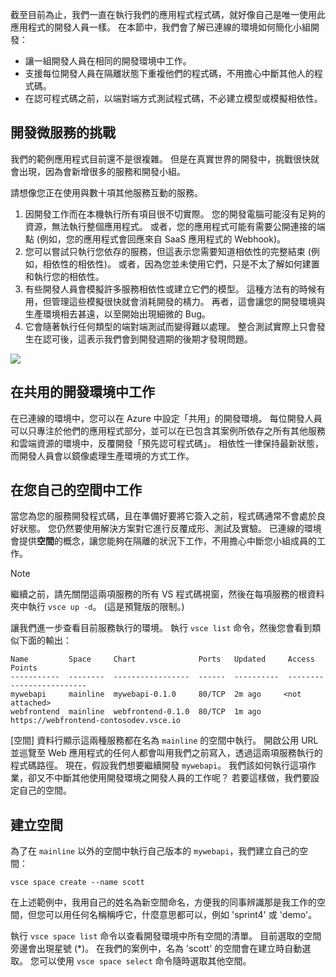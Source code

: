 截至目前為止，我們一直在執行我們的應用程式程式碼，就好像自己是唯一使用此應用程式的開發人員一樣。 在本節中，我們會了解已連線的環境如何簡化小組開發：
* 讓一組開發人員在相同的開發環境中工作。
* 支援每位開發人員在隔離狀態下重複他們的程式碼，不用擔心中斷其他人的程式碼。
* 在認可程式碼之前，以端對端方式測試程式碼，不必建立模型或模擬相依性。

## <a name="challenges-with-developing-microservices"></a>開發微服務的挑戰
我們的範例應用程式目前還不是很複雜。 但是在真實世界的開發中，挑戰很快就會出現，因為會新增很多的服務和開發小組。

請想像您正在使用與數十項其他服務互動的服務。

1. 因開發工作而在本機執行所有項目很不切實際。 您的開發電腦可能沒有足夠的資源，無法執行整個應用程式。 或者，您的應用程式可能有需要公開連接的端點 (例如，您的應用程式會回應來自 SaaS 應用程式的 Webhook)。
1. 您可以嘗試只執行您依存的服務，但這表示您需要知道相依性的完整結束 (例如，相依性的相依性)。 或者，因為您並未使用它們，只是不太了解如何建置和執行您的相依性。
1. 有些開發人員會模擬許多服務相依性或建立它們的模型。 這種方法有的時候有用，但管理這些模擬很快就會消耗開發的棈力。 再者，這會讓您的開發環境與生產環境相去甚遠，以至開始出現細微的 Bug。
1. 它會隨著執行任何類型的端對端測試而變得難以處理。 整合測試實際上只會發生在認可後，這表示我們會到開發週期的後期才發現問題。

![](../media/microservices-challenges.png)


## <a name="work-in-a-shared-development-environment"></a>在共用的開發環境中工作
在已連線的環境中，您可以在 Azure 中設定「共用」的開發環境。 每位開發人員可以只專注於他們的應用程式部分，並可以在已包含其案例所依存之所有其他服務和雲端資源的環境中，反覆開發「預先認可程式碼」。 相依性一律保持最新狀態，而開發人員會以鏡像處理生產環境的方式工作。

## <a name="work-in-your-own-space"></a>在您自己的空間中工作
當您為您的服務開發程式碼，且在準備好要將它簽入之前，程式碼通常不會處於良好狀態。 您仍然要使用解決方案對它進行反覆成形、測試及實驗。 已連線的環境會提供**空間**的概念，讓您能夠在隔離的狀況下工作，不用擔心中斷您小組成員的工作。

> [!Note]
> 繼續之前，請先關閉這兩項服務的所有 VS 程式碼視窗，然後在每項服務的根資料夾中執行 `vsce up -d`。 (這是預覽版的限制。)

讓我們進一步查看目前服務執行的環境。 執行 `vsce list` 命令，然後您會看到類似下面的輸出：

```
Name         Space     Chart              Ports   Updated     Access Points
-----------  --------  -----------------  ------  ----------  -------------------------
mywebapi     mainline  mywebapi-0.1.0     80/TCP  2m ago     <not attached>
webfrontend  mainline  webfrontend-0.1.0  80/TCP  1m ago     https://webfrontend-contosodev.vsce.io
```

[空間] 資料行顯示這兩種服務都在名為 `mainline` 的空間中執行。 開啟公用 URL 並巡覽至 Web 應用程式的任何人都會叫用我們之前寫入，透過這兩項服務執行的程式碼路徑。 現在，假設我們想要繼續開發 `mywebapi`。 我們該如何執行這項作業，卻又不中斷其他使用開發環境之開發人員的工作呢？ 若要這樣做，我們要設定自己的空間。

## <a name="create-a-space"></a>建立空間
為了在 `mainline` 以外的空間中執行自己版本的 `mywebapi`，我們建立自己的空間：
``` 
vsce space create --name scott
```

在上述範例中，我用自己的姓名為新空間命名，方便我的同事辨識那是我工作的空間，但您可以用任何名稱稱呼它，什麼意思都可以，例如 'sprint4' 或 'demo'。 

執行 `vsce space list` 命令以查看開發環境中所有空間的清單。 目前選取的空間旁邊會出現星號 (*)。 在我們的案例中，名為 'scott' 的空間會在建立時自動選取。 您可以使用 `vsce space select` 命令隨時選取其他空間。
